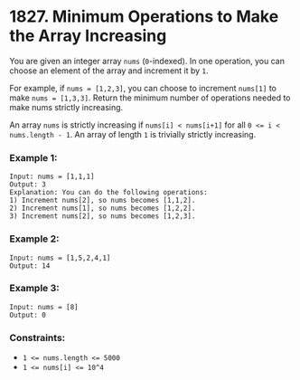 # 1827. Minimum Operations to Make the Array Increasing

You are given an integer array `nums` (`0`-indexed). In one operation, you can choose an element of the array and increment it by `1`.

For example, if `nums = [1,2,3]`, you can choose to increment `nums[1]` to make `nums = [1,3,3]`.
Return the minimum number of operations needed to make nums strictly increasing.

An array `nums` is strictly increasing if `nums[i] < nums[i+1]` for all `0 <= i < nums.length - 1`. An array of length `1` is trivially strictly increasing.

### Example 1:

```
Input: nums = [1,1,1]
Output: 3
Explanation: You can do the following operations:
1) Increment nums[2], so nums becomes [1,1,2].
2) Increment nums[1], so nums becomes [1,2,2].
3) Increment nums[2], so nums becomes [1,2,3].
```

### Example 2:

```
Input: nums = [1,5,2,4,1]
Output: 14
```

### Example 3:

```
Input: nums = [8]
Output: 0
```

### Constraints:

- `1 <= nums.length <= 5000`
- `1 <= nums[i] <= 10^4`

